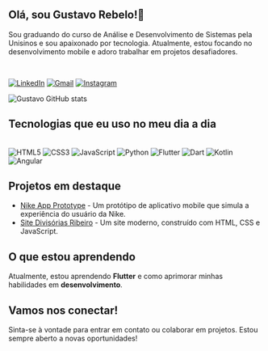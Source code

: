 ## Olá, sou Gustavo Rebelo!👋

Sou graduando do curso de Análise e Desenvolvimento de Sistemas pela Unisinos e sou apaixonado por tecnologia. Atualmente, estou focando no desenvolvimento mobile e adoro trabalhar em projetos desafiadores.

<br/>

[![LinkedIn](https://img.shields.io/badge/LinkedIn-0077B5?style=for-the-badge&logo=linkedin&logoColor=white)](https://www.linkedin.com/in/gustavo-mendes-rebelo-479108179/)
[![Gmail](https://img.shields.io/badge/Gmail-D14836?style=for-the-badge&logo=gmail&logoColor=white)](mailto:seu_email@gmail.com)
[![Instagram](https://img.shields.io/badge/Instagram-E4405F?style=for-the-badge&logo=instagram&logoColor=white)](https://www.instagram.com/gustavorebelo_?igsh=b29rM2lrZjhjMGtm&utm_source=qr)

![Gustavo GitHub stats](https://github-readme-stats.vercel.app/api?username=gustavo-rebelo&show_icons=true&theme=dracula)

## Tecnologias que eu uso no meu dia a dia

<div style="display: inline-block"><br/>
    <img src="https://img.shields.io/badge/HTML5-E34F26?style=for-the-badge&logo=html5&logoColor=white" alt="HTML5" allign="center"/>
    <img src="https://img.shields.io/badge/CSS3-1572B6?style=for-the-badge&logo=css3&logoColor=white" alt="CSS3" allign="center"/>
    <img src="https://img.shields.io/badge/JavaScript-F7DF1E?style=for-the-badge&logo=javascript&logoColor=black" alt="JavaScript" allign="center"/>
    <img src="https://img.shields.io/badge/Python-3776AB?style=for-the-badge&logo=python&logoColor=white" alt="Python" allign="center"/>
    <img src="https://img.shields.io/badge/Flutter-02569B?style=for-the-badge&logo=flutter&logoColor=white" alt="Flutter" allign="center"/>
    <img src="https://img.shields.io/badge/Dart-00BFFF?style=for-the-badge&logo=dart&logoColor=white" alt="Dart" allign="center"/>
    <img src="https://img.shields.io/badge/Kotlin-0095D5?style=for-the-badge&logo=kotlin&logoColor=white" alt="Kotlin" allign="center"/>
    <img src="https://img.shields.io/badge/Angular-DD0031?style=for-the-badge&logo=angular&logoColor=white" alt="Angular" allign="center"/>
</div>

## Projetos em destaque
- [Nike App Prototype](link_do_projeto) - Um protótipo de aplicativo mobile que simula a experiência do usuário da Nike.
- [Site Divisórias Ribeiro](link_do_projeto) - Um site moderno, construído com HTML, CSS e JavaScript.

## O que estou aprendendo
Atualmente, estou aprendendo **Flutter** e como aprimorar minhas habilidades em **desenvolvimento**.

## Vamos nos conectar!
Sinta-se à vontade para entrar em contato ou colaborar em projetos. Estou sempre aberto a novas oportunidades!
